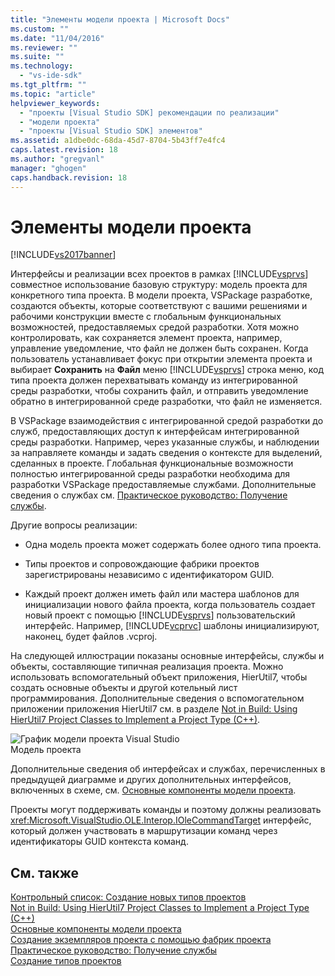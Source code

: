 ```yaml
---
title: "Элементы модели проекта | Microsoft Docs"
ms.custom: ""
ms.date: "11/04/2016"
ms.reviewer: ""
ms.suite: ""
ms.technology: 
  - "vs-ide-sdk"
ms.tgt_pltfrm: ""
ms.topic: "article"
helpviewer_keywords: 
  - "проекты [Visual Studio SDK] рекомендации по реализации"
  - "модели проекта"
  - "проекты [Visual Studio SDK] элементов"
ms.assetid: a1dbe0dc-68da-45d7-8704-5b43ff7e4fc4
caps.latest.revision: 18
ms.author: "gregvanl"
manager: "ghogen"
caps.handback.revision: 18
---
```

# Элементы модели проекта
[!INCLUDE[vs2017banner](../../code-quality/includes/vs2017banner.md)]

Интерфейсы и реализации всех проектов в рамках [!INCLUDE[vsprvs](../../code-quality/includes/vsprvs_md.md)] совместное использование базовую структуру: модель проекта для конкретного типа проекта.  В модели проекта, VSPackage разработке, создаются объекты, которые соответствуют с вашими решениями и рабочими конструкции вместе с глобальным функциональных возможностей, предоставляемых средой разработки.  Хотя можно контролировать, как сохраняется элемент проекта, например, управление уведомление, что файл не должен быть сохранен.  Когда пользователь устанавливает фокус при открытии элемента проекта и выбирает **Сохранить** на  **Файл** меню  [!INCLUDE[vsprvs](../../code-quality/includes/vsprvs_md.md)] строка меню, код типа проекта должен перехватывать команду из интегрированной среды разработки, чтобы сохранить файл, и отправить уведомление обратно в интегрированной среде разработки, что файл не изменяется.  
  
 В VSPackage взаимодействия с интегрированной средой разработки до служб, предоставляющих доступ к интерфейсам интегрированной среды разработки.  Например, через указанные службы, и наблюдении за направляете команды и задать сведения о контексте для выделений, сделанных в проекте.  Глобальная функциональные возможности полностью интегрированной среды разработки необходима для разработки VSPackage предоставляемые службами.  Дополнительные сведения о службах см. [Практическое руководство: Получение службы](../Topic/How%20to:%20Get%20a%20Service.md).  
  
 Другие вопросы реализации:  
  
-   Одна модель проекта может содержать более одного типа проекта.  
  
-   Типы проектов и сопровождающие фабрики проектов зарегистрированы независимо с идентификатором GUID.  
  
-   Каждый проект должен иметь файл или мастера шаблонов для инициализации нового файла проекта, когда пользователь создает новый проект с помощью [!INCLUDE[vsprvs](../../code-quality/includes/vsprvs_md.md)] пользовательский интерфейс.  Например, [!INCLUDE[vcprvc](../../debugger/includes/vcprvc_md.md)] шаблоны инициализируют, наконец, будет файлов .vcproj.  
  
 На следующей иллюстрации показаны основные интерфейсы, службы и объекты, составляющие типичная реализация проекта.  Можно использовать вспомогательный объект приложения, HierUtil7, чтобы создать основные объекты и другой котельный лист программирования.  Дополнительные сведения о вспомогательном приложении приложения HierUtil7 см. в разделе [Not in Build: Using HierUtil7 Project Classes to Implement a Project Type \(C\+\+\)](http://msdn.microsoft.com/ru-ru/a5c16a09-94a2-46ef-87b5-35b815e2f346).  
  
 ![График модели проекта Visual Studio](../../extensibility/internals/media/vsprojectmodel.png "vsProjectModel")  
Модель проекта  
  
 Дополнительные сведения об интерфейсах и службах, перечисленных в предыдущей диаграмме и других дополнительных интерфейсов, включенных в схеме, см. [Основные компоненты модели проекта](../../extensibility/internals/project-model-core-components.md).  
  
 Проекты могут поддерживать команды и поэтому должны реализовать <xref:Microsoft.VisualStudio.OLE.Interop.IOleCommandTarget> интерфейс, который должен участвовать в маршрутизации команд через идентификаторы GUID контекста команд.  
  
## См. также  
 [Контрольный список: Создание новых типов проектов](../../extensibility/internals/checklist-creating-new-project-types.md)   
 [Not in Build: Using HierUtil7 Project Classes to Implement a Project Type \(C\+\+\)](http://msdn.microsoft.com/ru-ru/a5c16a09-94a2-46ef-87b5-35b815e2f346)   
 [Основные компоненты модели проекта](../../extensibility/internals/project-model-core-components.md)   
 [Создание экземпляров проекта с помощью фабрик проекта](../../extensibility/internals/creating-project-instances-by-using-project-factories.md)   
 [Практическое руководство: Получение службы](../Topic/How%20to:%20Get%20a%20Service.md)   
 [Создание типов проектов](../../extensibility/internals/creating-project-types.md)